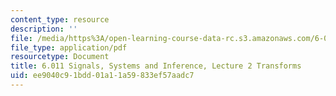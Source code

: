 ```yaml
---
content_type: resource
description: ''
file: /media/https%3A/open-learning-course-data-rc.s3.amazonaws.com/6-011-signals-systems-and-inference-spring-2018/ee9040c91bdd01a11a59833ef57aadc7_MIT6_011S18lec2.pdf
file_type: application/pdf
resourcetype: Document
title: 6.011 Signals, Systems and Inference, Lecture 2 Transforms
uid: ee9040c9-1bdd-01a1-1a59-833ef57aadc7
---
```

